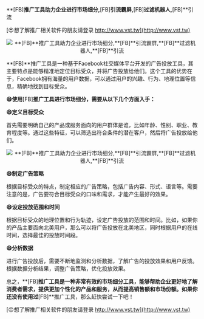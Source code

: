 **[FB]**推广工具助力企业进行市场细分,**[FB]**引流霸屏,**[FB]**过滤机器人,**[FB]**引流

[😍想了解推广相关软件的朋友请登录 http://www.vst.tw](http://www.vst.tw)

 <center><img src="https://vst.tw/MP4/tuiguang/png/6.png" alt="**[FB]**推广工具助力企业进行市场细分,**[FB]**引流霸屏,**[FB]**过滤机器人,**[FB]**引流"></center>

**[FB]**推广工具是一种基于Facebook社交媒体平台开发的广告投放工具，其主要特点是能够精准地定位目标受众，并将广告投放给他们。这个工具的优势在于，Facebook拥有海量的用户数据，可以通过用户的兴趣、行为、地理位置等信息，精确地找到目标受众。

**😄使用**[FB]**推广工具进行市场细分，需要从以下几个方面入手：**

**😄定义目标受众**

首先需要明确自己的产品或服务面向的用户群体是谁，比如年龄、性别、职业、教育程度等。通过这些特征，可以筛选出符合条件的潜在客户，然后将广告投放给他们。

 <center><img src="https://vst.tw/MP4/tuiguang/png/4.png" alt="**[FB]**推广工具助力企业进行市场细分,**[FB]**引流霸屏,**[FB]**过滤机器人,**[FB]**引流"></center>

**😄制定广告策略**

根据目标受众的特点，制定相应的广告策略，包括广告内容、形式、语言等。需要注意的是，广告要符合目标受众的口味和需求，才能产生最好的效果。

**😄设定投放范围和时间**

根据目标受众的地理位置和行为轨迹，设定广告投放的范围和时间。比如，如果你的产品主要面向北美用户，那么可以将广告投放在北美地区，同时根据用户的在线时间，选择最佳的投放时间段。

**😄分析数据**

进行广告投放后，需要不断地监测和分析数据，了解广告的投放效果和用户反馈。根据数据分析结果，调整广告策略，优化投放效果。

总之，**[FB]**推广工具是一种非常有效的市场细分工具，能够帮助企业更好地了解消费者需求，提供更加个性化的产品和服务，从而提高销售额和市场份额。如果你还没有使用过**[FB]**推广工具，那么赶快尝试一下吧！

[😍想了解推广相关软件的朋友请登录 http://www.vst.tw](http://www.vst.tw)



